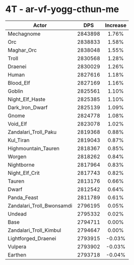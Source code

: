 # 4T - ar-vf-yogg-cthun-me
| Actor | DPS | Increase |
|---|:---:|:---:|
|Mechagnome|2843898|1.76%|
|Orc|2838833|1.58%|
|Maghar_Orc|2838048|1.55%|
|Troll|2830568|1.28%|
|Draenei|2830029|1.26%|
|Human|2827616|1.18%|
|Blood_Elf|2827169|1.16%|
|Goblin|2825561|1.10%|
|Night_Elf_Haste|2825385|1.10%|
|Dark_Iron_Dwarf|2825139|1.09%|
|Gnome|2824778|1.08%|
|Void_Elf|2823078|1.02%|
|Zandalari_Troll_Paku|2819368|0.88%|
|Kul_Tiran|2819043|0.87%|
|Highmountain_Tauren|2818367|0.85%|
|Worgen|2818262|0.84%|
|Nightborne|2817964|0.83%|
|Night_Elf_Crit|2817743|0.82%|
|Tauren|2813176|0.66%|
|Dwarf|2812542|0.64%|
|Panda_Feast|2811789|0.61%|
|Zandalari_Troll_Bwonsamdi|2796195|0.05%|
|Undead|2795332|0.02%|
|Base|2794711|0.00%|
|Zandalari_Troll_Kimbul|2794647|0.00%|
|Lightforged_Draenei|2793915|-0.03%|
|Vulpera|2793902|-0.03%|
|Earthen|2793718|-0.04%|
